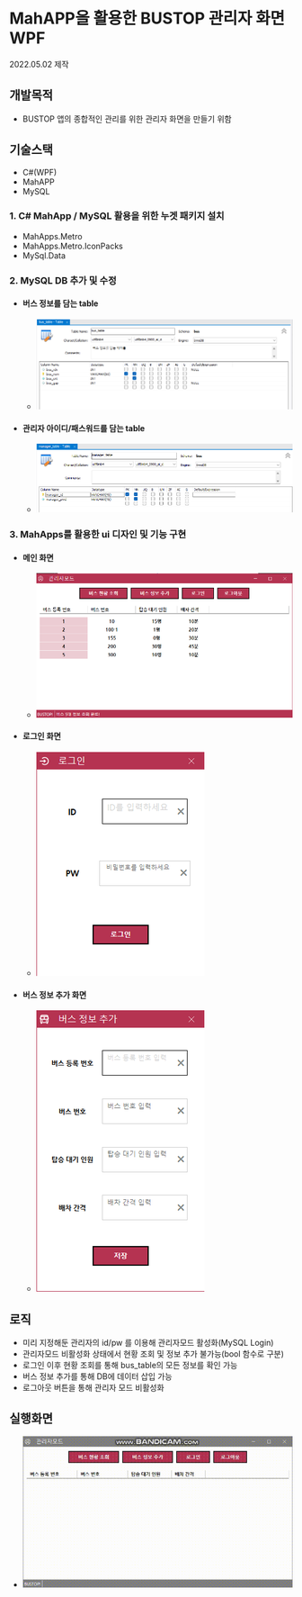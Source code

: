 # MahAPP을 활용한 BUSTOP 관리자 화면 WPF
2022.05.02 제작

## 개발목적
- BUSTOP 앱의 종합적인 관리를 위한 관리자 화면을 만들기 위함

## 기술스택
- C#(WPF)
- MahAPP
- MySQL

### 1. C# MahApp / MySQL 활용을 위한 누겟 패키지 설치
  - MahApps.Metro
  - MahApps.Metro.IconPacks
  - MySql.Data
### 2. MySQL DB 추가 및 수정
  - #### 버스 정보를 담는 table
    - <img src="https://raw.githubusercontent.com/PKNU-IOT3/bustop_adminpage/main/images/MySQL_Bus_Table.png"/>
  - #### 관리자 아이디/패스워드를 담는 table
    - <img src="https://raw.githubusercontent.com/PKNU-IOT3/bustop_adminpage/main/images/MySQL_Manager_Table.png"/>
### 3. MahApps를 활용한 ui 디자인 및 기능 구현
  - #### 메인 화면 
    - <img src="https://raw.githubusercontent.com/PKNU-IOT3/bustop_adminpage/main/images/MainWindow.png"/>
  - #### 로그인 화면 
    - <img src="https://raw.githubusercontent.com/PKNU-IOT3/bustop_adminpage/main/images/LoginWindow.png"/>
  - #### 버스 정보 추가 화면
    - <img src="https://raw.githubusercontent.com/PKNU-IOT3/bustop_adminpage/main/images/insertBusInfo.png"/>

## 로직
- 미리 지정해둔 관리자의 id/pw 를 이용해 관리자모드 활성화(MySQL Login)
- 관리자모드 비활성화 상태에서 현황 조회 및 정보 추가 불가능(bool 함수로 구분)
- 로그인 이후 현황 조회를 통해 bus_table의 모든 정보를 확인 가능
- 버스 정보 추가를 통해 DB에 데이터 삽입 가능
- 로그아웃 버튼을 통해 관리자 모드 비활성화 

## 실행화면
- <img src="https://raw.githubusercontent.com/PKNU-IOT3/bustop_adminpage/main/images/AdminPage_Execute.gif" width=700 />
